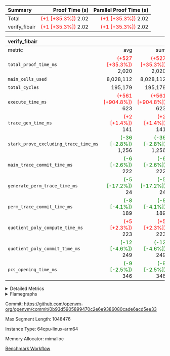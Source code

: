 | Summary | Proof Time (s) | Parallel Proof Time (s) |
|:---|---:|---:|
| Total | <span style='color: red'>(+1 [+35.3%])</span> 2.02 | <span style='color: red'>(+1 [+35.3%])</span> 2.02 |
| verify_fibair | <span style='color: red'>(+1 [+35.3%])</span> 2.02 | <span style='color: red'>(+1 [+35.3%])</span> 2.02 |


| verify_fibair |||||
|:---|---:|---:|---:|---:|
|metric|avg|sum|max|min|
| `total_proof_time_ms ` | <span style='color: red'>(+527 [+35.3%])</span> 2,020 | <span style='color: red'>(+527 [+35.3%])</span> 2,020 | <span style='color: red'>(+527 [+35.3%])</span> 2,020 | <span style='color: red'>(+527 [+35.3%])</span> 2,020 |
| `main_cells_used     ` |  8,028,112 |  8,028,112 |  8,028,112 |  8,028,112 |
| `total_cycles        ` |  195,179 |  195,179 |  195,179 |  195,179 |
| `execute_time_ms     ` | <span style='color: red'>(+561 [+904.8%])</span> 623 | <span style='color: red'>(+561 [+904.8%])</span> 623 | <span style='color: red'>(+561 [+904.8%])</span> 623 | <span style='color: red'>(+561 [+904.8%])</span> 623 |
| `trace_gen_time_ms   ` | <span style='color: red'>(+2 [+1.4%])</span> 141 | <span style='color: red'>(+2 [+1.4%])</span> 141 | <span style='color: red'>(+2 [+1.4%])</span> 141 | <span style='color: red'>(+2 [+1.4%])</span> 141 |
| `stark_prove_excluding_trace_time_ms` | <span style='color: green'>(-36 [-2.8%])</span> 1,256 | <span style='color: green'>(-36 [-2.8%])</span> 1,256 | <span style='color: green'>(-36 [-2.8%])</span> 1,256 | <span style='color: green'>(-36 [-2.8%])</span> 1,256 |
| `main_trace_commit_time_ms` | <span style='color: green'>(-6 [-2.6%])</span> 222 | <span style='color: green'>(-6 [-2.6%])</span> 222 | <span style='color: green'>(-6 [-2.6%])</span> 222 | <span style='color: green'>(-6 [-2.6%])</span> 222 |
| `generate_perm_trace_time_ms` | <span style='color: green'>(-5 [-17.2%])</span> 24 | <span style='color: green'>(-5 [-17.2%])</span> 24 | <span style='color: green'>(-5 [-17.2%])</span> 24 | <span style='color: green'>(-5 [-17.2%])</span> 24 |
| `perm_trace_commit_time_ms` | <span style='color: green'>(-8 [-4.1%])</span> 189 | <span style='color: green'>(-8 [-4.1%])</span> 189 | <span style='color: green'>(-8 [-4.1%])</span> 189 | <span style='color: green'>(-8 [-4.1%])</span> 189 |
| `quotient_poly_compute_time_ms` | <span style='color: red'>(+5 [+2.3%])</span> 223 | <span style='color: red'>(+5 [+2.3%])</span> 223 | <span style='color: red'>(+5 [+2.3%])</span> 223 | <span style='color: red'>(+5 [+2.3%])</span> 223 |
| `quotient_poly_commit_time_ms` | <span style='color: green'>(-12 [-4.6%])</span> 249 | <span style='color: green'>(-12 [-4.6%])</span> 249 | <span style='color: green'>(-12 [-4.6%])</span> 249 | <span style='color: green'>(-12 [-4.6%])</span> 249 |
| `pcs_opening_time_ms ` | <span style='color: green'>(-9 [-2.5%])</span> 346 | <span style='color: green'>(-9 [-2.5%])</span> 346 | <span style='color: green'>(-9 [-2.5%])</span> 346 | <span style='color: green'>(-9 [-2.5%])</span> 346 |



<details>
<summary>Detailed Metrics</summary>

|  | verify_program_compile_ms | total_cells | stark_prove_excluding_trace_time_ms | quotient_poly_compute_time_ms | quotient_poly_commit_time_ms | perm_trace_commit_time_ms | pcs_opening_time_ms | main_trace_commit_time_ms |
| --- | --- | --- | --- | --- | --- | --- | --- |
|  | 4 | 32 | 9 | 0 | 1 | 0 | 2 | 5 | 

| air_name | rows | quotient_deg | main_cols | interactions | constraints | cells |
| --- | --- | --- | --- | --- | --- | --- |
| AccessAdapterAir<2> |  | 4 |  | 5 | 12 |  | 
| AccessAdapterAir<4> |  | 4 |  | 5 | 12 |  | 
| AccessAdapterAir<8> |  | 4 |  | 5 | 12 |  | 
| FibonacciAir | 16 | 1 | 2 |  | 5 | 32 | 
| FriReducedOpeningAir |  | 4 |  | 35 | 59 |  | 
| NativePoseidon2Air<BabyBearParameters>, 1> |  | 4 |  | 31 | 302 |  | 
| PhantomAir |  | 4 |  | 3 | 4 |  | 
| ProgramAir |  | 1 |  | 1 | 4 |  | 
| VariableRangeCheckerAir |  | 1 |  | 1 | 4 |  | 
| VmAirWrapper<BranchNativeAdapterAir, BranchEqualCoreAir<1> |  | 2 |  | 11 | 23 |  | 
| VmAirWrapper<JalNativeAdapterAir, JalCoreAir> |  | 4 |  | 7 | 6 |  | 
| VmAirWrapper<NativeAdapterAir<2, 0>, PublicValuesCoreAir> |  | 4 |  | 11 | 22 |  | 
| VmAirWrapper<NativeAdapterAir<2, 1>, FieldArithmeticCoreAir> |  | 4 |  | 15 | 23 |  | 
| VmAirWrapper<NativeLoadStoreAdapterAir<1>, NativeLoadStoreCoreAir<1> |  | 4 |  | 19 | 31 |  | 
| VmAirWrapper<NativeVectorizedAdapterAir<4>, FieldExtensionCoreAir> |  | 4 |  | 15 | 23 |  | 
| VmConnectorAir |  | 4 |  | 3 | 8 |  | 
| VolatileBoundaryAir |  | 4 |  | 4 | 16 |  | 

| group | trace_gen_time_ms | total_proof_time_ms | total_cycles | total_cells | stark_prove_excluding_trace_time_ms | quotient_poly_compute_time_ms | quotient_poly_commit_time_ms | perm_trace_commit_time_ms | pcs_opening_time_ms | main_trace_commit_time_ms | main_cells_used | generate_perm_trace_time_ms | execute_time_ms |
| --- | --- | --- | --- | --- | --- | --- | --- | --- | --- | --- | --- | --- | --- |
| verify_fibair | 141 | 2,020 | 195,179 | 23,304,216 | 1,256 | 223 | 249 | 189 | 346 | 222 | 8,028,112 | 24 | 623 | 

| group | air_name | rows | prep_cols | perm_cols | main_cols | cells |
| --- | --- | --- | --- | --- | --- | --- |
| verify_fibair | AccessAdapterAir<2> | 32,768 |  | 16 | 11 | 884,736 | 
| verify_fibair | AccessAdapterAir<4> | 16,384 |  | 16 | 13 | 475,136 | 
| verify_fibair | AccessAdapterAir<8> | 4,096 |  | 16 | 17 | 135,168 | 
| verify_fibair | FriReducedOpeningAir | 512 |  | 76 | 64 | 71,680 | 
| verify_fibair | NativePoseidon2Air<BabyBearParameters>, 1> | 2,048 |  | 36 | 348 | 786,432 | 
| verify_fibair | PhantomAir | 2,048 |  | 8 | 6 | 28,672 | 
| verify_fibair | ProgramAir | 8,192 |  | 8 | 10 | 147,456 | 
| verify_fibair | VariableRangeCheckerAir | 262,144 | 2 | 8 | 1 | 2,359,296 | 
| verify_fibair | VmAirWrapper<BranchNativeAdapterAir, BranchEqualCoreAir<1> | 32,768 |  | 28 | 23 | 1,671,168 | 
| verify_fibair | VmAirWrapper<JalNativeAdapterAir, JalCoreAir> | 8,192 |  | 12 | 10 | 180,224 | 
| verify_fibair | VmAirWrapper<NativeAdapterAir<2, 1>, FieldArithmeticCoreAir> | 131,072 |  | 20 | 30 | 6,553,600 | 
| verify_fibair | VmAirWrapper<NativeLoadStoreAdapterAir<1>, NativeLoadStoreCoreAir<1> | 131,072 |  | 24 | 41 | 8,519,680 | 
| verify_fibair | VmAirWrapper<NativeVectorizedAdapterAir<4>, FieldExtensionCoreAir> | 4,096 |  | 20 | 40 | 245,760 | 
| verify_fibair | VmConnectorAir | 2 | 1 | 8 | 4 | 24 | 
| verify_fibair | VolatileBoundaryAir | 65,536 |  | 8 | 11 | 1,245,184 | 

| group | air_name | dsl_ir | opcode | cells_used |
| --- | --- | --- | --- | --- |
| verify_fibair | <BranchNativeAdapterAir,BranchEqualCoreAir<1>> | AssertEqE | BNE | 3,956 | 
| verify_fibair | <BranchNativeAdapterAir,BranchEqualCoreAir<1>> | AssertEqEI | BNE | 92 | 
| verify_fibair | <BranchNativeAdapterAir,BranchEqualCoreAir<1>> | AssertEqF | BNE | 78,016 | 
| verify_fibair | <BranchNativeAdapterAir,BranchEqualCoreAir<1>> | AssertEqV | BNE | 4,071 | 
| verify_fibair | <BranchNativeAdapterAir,BranchEqualCoreAir<1>> | AssertEqVI | BNE | 460 | 
| verify_fibair | <BranchNativeAdapterAir,BranchEqualCoreAir<1>> | For | BNE | 487,600 | 
| verify_fibair | <BranchNativeAdapterAir,BranchEqualCoreAir<1>> | IfEq | BNE | 7,383 | 
| verify_fibair | <BranchNativeAdapterAir,BranchEqualCoreAir<1>> | IfEqI | BNE | 88,665 | 
| verify_fibair | <BranchNativeAdapterAir,BranchEqualCoreAir<1>> | IfNe | BEQ | 26,749 | 
| verify_fibair | <BranchNativeAdapterAir,BranchEqualCoreAir<1>> | IfNeI | BEQ | 5,865 | 
| verify_fibair | <JalNativeAdapterAir,JalCoreAir> |  | JAL | 10 | 
| verify_fibair | <JalNativeAdapterAir,JalCoreAir> | For | JAL | 41,050 | 
| verify_fibair | <JalNativeAdapterAir,JalCoreAir> | IfEqI | JAL | 11,070 | 
| verify_fibair | <JalNativeAdapterAir,JalCoreAir> | IfNe | JAL | 20 | 
| verify_fibair | <NativeAdapterAir<2, 1>,FieldArithmeticCoreAir> | AddEI | ADD | 77,400 | 
| verify_fibair | <NativeAdapterAir<2, 1>,FieldArithmeticCoreAir> | AddF | ADD | 39,990 | 
| verify_fibair | <NativeAdapterAir<2, 1>,FieldArithmeticCoreAir> | AddFI | ADD | 19,800 | 
| verify_fibair | <NativeAdapterAir<2, 1>,FieldArithmeticCoreAir> | AddV | ADD | 28,170 | 
| verify_fibair | <NativeAdapterAir<2, 1>,FieldArithmeticCoreAir> | AddVI | ADD | 479,970 | 
| verify_fibair | <NativeAdapterAir<2, 1>,FieldArithmeticCoreAir> | Alloc | ADD | 180,900 | 
| verify_fibair | <NativeAdapterAir<2, 1>,FieldArithmeticCoreAir> | Alloc | MUL | 122,010 | 
| verify_fibair | <NativeAdapterAir<2, 1>,FieldArithmeticCoreAir> | DivFIN | DIV | 90 | 
| verify_fibair | <NativeAdapterAir<2, 1>,FieldArithmeticCoreAir> | For | ADD | 512,850 | 
| verify_fibair | <NativeAdapterAir<2, 1>,FieldArithmeticCoreAir> | LoadHeapPtr | ADD | 30 | 
| verify_fibair | <NativeAdapterAir<2, 1>,FieldArithmeticCoreAir> | MulEF | MUL | 20,400 | 
| verify_fibair | <NativeAdapterAir<2, 1>,FieldArithmeticCoreAir> | MulF | MUL | 72,870 | 
| verify_fibair | <NativeAdapterAir<2, 1>,FieldArithmeticCoreAir> | MulFI | MUL | 40,020 | 
| verify_fibair | <NativeAdapterAir<2, 1>,FieldArithmeticCoreAir> | MulVI | MUL | 40,440 | 
| verify_fibair | <NativeAdapterAir<2, 1>,FieldArithmeticCoreAir> | StoreHeapPtr | ADD | 30 | 
| verify_fibair | <NativeAdapterAir<2, 1>,FieldArithmeticCoreAir> | StoreHintWord | ADD | 311,010 | 
| verify_fibair | <NativeAdapterAir<2, 1>,FieldArithmeticCoreAir> | SubEF | SUB | 3,930 | 
| verify_fibair | <NativeAdapterAir<2, 1>,FieldArithmeticCoreAir> | SubEI | ADD | 240 | 
| verify_fibair | <NativeAdapterAir<2, 1>,FieldArithmeticCoreAir> | SubFI | SUB | 39,990 | 
| verify_fibair | <NativeAdapterAir<2, 1>,FieldArithmeticCoreAir> | SubV | SUB | 42,870 | 
| verify_fibair | <NativeAdapterAir<2, 1>,FieldArithmeticCoreAir> | SubVI | SUB | 7,170 | 
| verify_fibair | <NativeAdapterAir<2, 1>,FieldArithmeticCoreAir> | SubVIN | SUB | 5,040 | 
| verify_fibair | <NativeAdapterAir<2, 1>,FieldArithmeticCoreAir> | UnsafeCastVF | ADD | 30 | 
| verify_fibair | <NativeLoadStoreAdapterAir<1>,NativeLoadStoreCoreAir<1>> |  | STOREW | 41 | 
| verify_fibair | <NativeLoadStoreAdapterAir<1>,NativeLoadStoreCoreAir<1>> | AddEFFI | LOADW | 2,870 | 
| verify_fibair | <NativeLoadStoreAdapterAir<1>,NativeLoadStoreCoreAir<1>> | AddEFFI | STOREW | 8,610 | 
| verify_fibair | <NativeLoadStoreAdapterAir<1>,NativeLoadStoreCoreAir<1>> | Alloc | LOADW | 247,230 | 
| verify_fibair | <NativeLoadStoreAdapterAir<1>,NativeLoadStoreCoreAir<1>> | DivEIN | STOREW | 164 | 
| verify_fibair | <NativeLoadStoreAdapterAir<1>,NativeLoadStoreCoreAir<1>> | For | LOADW | 12,054 | 
| verify_fibair | <NativeLoadStoreAdapterAir<1>,NativeLoadStoreCoreAir<1>> | For | STOREW | 156,251 | 
| verify_fibair | <NativeLoadStoreAdapterAir<1>,NativeLoadStoreCoreAir<1>> | ImmE | STOREW | 34,768 | 
| verify_fibair | <NativeLoadStoreAdapterAir<1>,NativeLoadStoreCoreAir<1>> | ImmF | STOREW | 177,735 | 
| verify_fibair | <NativeLoadStoreAdapterAir<1>,NativeLoadStoreCoreAir<1>> | ImmV | STOREW | 170,068 | 
| verify_fibair | <NativeLoadStoreAdapterAir<1>,NativeLoadStoreCoreAir<1>> | LoadE | LOADW | 90,856 | 
| verify_fibair | <NativeLoadStoreAdapterAir<1>,NativeLoadStoreCoreAir<1>> | LoadE | LOADW2 | 186,632 | 
| verify_fibair | <NativeLoadStoreAdapterAir<1>,NativeLoadStoreCoreAir<1>> | LoadF | LOADW | 284,089 | 
| verify_fibair | <NativeLoadStoreAdapterAir<1>,NativeLoadStoreCoreAir<1>> | LoadF | LOADW2 | 40,344 | 
| verify_fibair | <NativeLoadStoreAdapterAir<1>,NativeLoadStoreCoreAir<1>> | LoadV | LOADW | 109,511 | 
| verify_fibair | <NativeLoadStoreAdapterAir<1>,NativeLoadStoreCoreAir<1>> | LoadV | LOADW2 | 354,281 | 
| verify_fibair | <NativeLoadStoreAdapterAir<1>,NativeLoadStoreCoreAir<1>> | MulEI | STOREW | 5,412 | 
| verify_fibair | <NativeLoadStoreAdapterAir<1>,NativeLoadStoreCoreAir<1>> | StoreE | STOREW | 552,188 | 
| verify_fibair | <NativeLoadStoreAdapterAir<1>,NativeLoadStoreCoreAir<1>> | StoreE | STOREW2 | 83,312 | 
| verify_fibair | <NativeLoadStoreAdapterAir<1>,NativeLoadStoreCoreAir<1>> | StoreF | STOREW | 113,652 | 
| verify_fibair | <NativeLoadStoreAdapterAir<1>,NativeLoadStoreCoreAir<1>> | StoreF | STOREW2 | 69,331 | 
| verify_fibair | <NativeLoadStoreAdapterAir<1>,NativeLoadStoreCoreAir<1>> | StoreHintWord | SHINTW | 560,183 | 
| verify_fibair | <NativeLoadStoreAdapterAir<1>,NativeLoadStoreCoreAir<1>> | StoreV | STOREW | 23,206 | 
| verify_fibair | <NativeLoadStoreAdapterAir<1>,NativeLoadStoreCoreAir<1>> | StoreV | STOREW2 | 208,731 | 
| verify_fibair | <NativeLoadStoreAdapterAir<1>,NativeLoadStoreCoreAir<1>> | SubEF | LOADW | 16,113 | 
| verify_fibair | <NativeVectorizedAdapterAir<4>,FieldExtensionCoreAir> | AddE | FE4ADD | 19,680 | 
| verify_fibair | <NativeVectorizedAdapterAir<4>,FieldExtensionCoreAir> | DivE | BBE4DIV | 11,840 | 
| verify_fibair | <NativeVectorizedAdapterAir<4>,FieldExtensionCoreAir> | DivEIN | BBE4DIV | 40 | 
| verify_fibair | <NativeVectorizedAdapterAir<4>,FieldExtensionCoreAir> | MulE | BBE4MUL | 34,320 | 
| verify_fibair | <NativeVectorizedAdapterAir<4>,FieldExtensionCoreAir> | MulEI | BBE4MUL | 1,320 | 
| verify_fibair | <NativeVectorizedAdapterAir<4>,FieldExtensionCoreAir> | SubE | FE4SUB | 20,240 | 
| verify_fibair | Arc<BabyBearParameters>, 1> | Poseidon2CompressBabyBear | COMP_POS2 | 380,016 | 
| verify_fibair | Arc<BabyBearParameters>, 1> | Poseidon2PermuteBabyBear | PERM_POS2 | 92,916 | 
| verify_fibair | FriReducedOpeningAir | FriReducedOpening | FRI_REDUCED_OPENING | 21,504 | 
| verify_fibair | PhantomAir | HintBitsF | PHANTOM | 258 | 
| verify_fibair | PhantomAir | HintInputVec | PHANTOM | 11,778 | 

| group | chip_name | rows_used |
| --- | --- | --- |
| verify_fibair | <BranchNativeAdapterAir,BranchEqualCoreAir<1>> | 30,559 | 
| verify_fibair | <JalNativeAdapterAir,JalCoreAir> | 5,215 | 
| verify_fibair | <NativeAdapterAir<2, 1>,FieldArithmeticCoreAir> | 68,175 | 
| verify_fibair | <NativeLoadStoreAdapterAir<1>,NativeLoadStoreCoreAir<1>> | 85,553 | 
| verify_fibair | <NativeVectorizedAdapterAir<4>,FieldExtensionCoreAir> | 2,186 | 
| verify_fibair | AccessAdapter<2> | 22,210 | 
| verify_fibair | AccessAdapter<4> | 11,106 | 
| verify_fibair | AccessAdapter<8> | 3,224 | 
| verify_fibair | Arc<BabyBearParameters>, 1> | 1,359 | 
| verify_fibair | Boundary | 37,791 | 
| verify_fibair | FriReducedOpeningAir | 336 | 
| verify_fibair | PhantomAir | 2,006 | 
| verify_fibair | ProgramChip | 4,921 | 
| verify_fibair | VariableRangeCheckerAir | 262,144 | 
| verify_fibair | VmConnectorAir | 2 | 

| group | dsl_ir | opcode | frequency |
| --- | --- | --- | --- |
| verify_fibair |  | JAL | 1 | 
| verify_fibair |  | STOREW | 2 | 
| verify_fibair | AddE | FE4ADD | 492 | 
| verify_fibair | AddEFFI | LOADW | 70 | 
| verify_fibair | AddEFFI | STOREW | 210 | 
| verify_fibair | AddEI | ADD | 2,580 | 
| verify_fibair | AddF | ADD | 1,333 | 
| verify_fibair | AddFI | ADD | 660 | 
| verify_fibair | AddV | ADD | 939 | 
| verify_fibair | AddVI | ADD | 15,999 | 
| verify_fibair | Alloc | ADD | 6,030 | 
| verify_fibair | Alloc | LOADW | 6,030 | 
| verify_fibair | Alloc | MUL | 4,067 | 
| verify_fibair | AssertEqE | BNE | 172 | 
| verify_fibair | AssertEqEI | BNE | 4 | 
| verify_fibair | AssertEqF | BNE | 3,392 | 
| verify_fibair | AssertEqV | BNE | 177 | 
| verify_fibair | AssertEqVI | BNE | 20 | 
| verify_fibair | DivE | BBE4DIV | 296 | 
| verify_fibair | DivEIN | BBE4DIV | 1 | 
| verify_fibair | DivEIN | STOREW | 4 | 
| verify_fibair | DivFIN | DIV | 3 | 
| verify_fibair | For | ADD | 17,095 | 
| verify_fibair | For | BNE | 21,200 | 
| verify_fibair | For | JAL | 4,105 | 
| verify_fibair | For | LOADW | 294 | 
| verify_fibair | For | STOREW | 3,811 | 
| verify_fibair | FriReducedOpening | FRI_REDUCED_OPENING | 126 | 
| verify_fibair | HintBitsF | PHANTOM | 43 | 
| verify_fibair | HintInputVec | PHANTOM | 1,963 | 
| verify_fibair | IfEq | BNE | 321 | 
| verify_fibair | IfEqI | BNE | 3,855 | 
| verify_fibair | IfEqI | JAL | 1,107 | 
| verify_fibair | IfNe | BEQ | 1,163 | 
| verify_fibair | IfNe | JAL | 2 | 
| verify_fibair | IfNeI | BEQ | 255 | 
| verify_fibair | ImmE | STOREW | 848 | 
| verify_fibair | ImmF | STOREW | 4,335 | 
| verify_fibair | ImmV | STOREW | 4,148 | 
| verify_fibair | LoadE | LOADW | 2,216 | 
| verify_fibair | LoadE | LOADW2 | 4,552 | 
| verify_fibair | LoadF | LOADW | 6,929 | 
| verify_fibair | LoadF | LOADW2 | 984 | 
| verify_fibair | LoadHeapPtr | ADD | 1 | 
| verify_fibair | LoadV | LOADW | 2,671 | 
| verify_fibair | LoadV | LOADW2 | 8,641 | 
| verify_fibair | MulE | BBE4MUL | 858 | 
| verify_fibair | MulEF | MUL | 680 | 
| verify_fibair | MulEI | BBE4MUL | 33 | 
| verify_fibair | MulEI | STOREW | 132 | 
| verify_fibair | MulF | MUL | 2,429 | 
| verify_fibair | MulFI | MUL | 1,334 | 
| verify_fibair | MulVI | MUL | 1,348 | 
| verify_fibair | Poseidon2CompressBabyBear | COMP_POS2 | 1,092 | 
| verify_fibair | Poseidon2PermuteBabyBear | PERM_POS2 | 267 | 
| verify_fibair | StoreE | STOREW | 13,468 | 
| verify_fibair | StoreE | STOREW2 | 2,032 | 
| verify_fibair | StoreF | STOREW | 2,772 | 
| verify_fibair | StoreF | STOREW2 | 1,691 | 
| verify_fibair | StoreHeapPtr | ADD | 1 | 
| verify_fibair | StoreHintWord | ADD | 10,367 | 
| verify_fibair | StoreHintWord | SHINTW | 13,663 | 
| verify_fibair | StoreV | STOREW | 566 | 
| verify_fibair | StoreV | STOREW2 | 5,091 | 
| verify_fibair | SubE | FE4SUB | 506 | 
| verify_fibair | SubEF | LOADW | 393 | 
| verify_fibair | SubEF | SUB | 131 | 
| verify_fibair | SubEI | ADD | 8 | 
| verify_fibair | SubFI | SUB | 1,333 | 
| verify_fibair | SubV | SUB | 1,429 | 
| verify_fibair | SubVI | SUB | 239 | 
| verify_fibair | SubVIN | SUB | 168 | 
| verify_fibair | UnsafeCastVF | ADD | 1 | 

</details>


<details>
<summary>Flamegraphs</summary>

[![](https://openvm-public-data-sandbox-us-east-1.s3.us-east-1.amazonaws.com/benchmark/github/flamegraphs/0b93d5905899470c2e6e9386080cade6acd5ee33/verify_fibair-0b93d5905899470c2e6e9386080cade6acd5ee33-verify_fibair.dsl_ir.opcode.air_name.cells_used.reverse.svg)](https://openvm-public-data-sandbox-us-east-1.s3.us-east-1.amazonaws.com/benchmark/github/flamegraphs/0b93d5905899470c2e6e9386080cade6acd5ee33/verify_fibair-0b93d5905899470c2e6e9386080cade6acd5ee33-verify_fibair.dsl_ir.opcode.air_name.cells_used.reverse.svg)
[![](https://openvm-public-data-sandbox-us-east-1.s3.us-east-1.amazonaws.com/benchmark/github/flamegraphs/0b93d5905899470c2e6e9386080cade6acd5ee33/verify_fibair-0b93d5905899470c2e6e9386080cade6acd5ee33-verify_fibair.dsl_ir.opcode.air_name.cells_used.svg)](https://openvm-public-data-sandbox-us-east-1.s3.us-east-1.amazonaws.com/benchmark/github/flamegraphs/0b93d5905899470c2e6e9386080cade6acd5ee33/verify_fibair-0b93d5905899470c2e6e9386080cade6acd5ee33-verify_fibair.dsl_ir.opcode.air_name.cells_used.svg)
[![](https://openvm-public-data-sandbox-us-east-1.s3.us-east-1.amazonaws.com/benchmark/github/flamegraphs/0b93d5905899470c2e6e9386080cade6acd5ee33/verify_fibair-0b93d5905899470c2e6e9386080cade6acd5ee33-verify_fibair.dsl_ir.opcode.frequency.reverse.svg)](https://openvm-public-data-sandbox-us-east-1.s3.us-east-1.amazonaws.com/benchmark/github/flamegraphs/0b93d5905899470c2e6e9386080cade6acd5ee33/verify_fibair-0b93d5905899470c2e6e9386080cade6acd5ee33-verify_fibair.dsl_ir.opcode.frequency.reverse.svg)
[![](https://openvm-public-data-sandbox-us-east-1.s3.us-east-1.amazonaws.com/benchmark/github/flamegraphs/0b93d5905899470c2e6e9386080cade6acd5ee33/verify_fibair-0b93d5905899470c2e6e9386080cade6acd5ee33-verify_fibair.dsl_ir.opcode.frequency.svg)](https://openvm-public-data-sandbox-us-east-1.s3.us-east-1.amazonaws.com/benchmark/github/flamegraphs/0b93d5905899470c2e6e9386080cade6acd5ee33/verify_fibair-0b93d5905899470c2e6e9386080cade6acd5ee33-verify_fibair.dsl_ir.opcode.frequency.svg)

</details>

Commit: https://github.com/openvm-org/openvm/commit/0b93d5905899470c2e6e9386080cade6acd5ee33

Max Segment Length: 1048476

Instance Type: 64cpu-linux-arm64

Memory Allocator: mimalloc

[Benchmark Workflow](https://github.com/openvm-org/openvm/actions/runs/12645324202)
